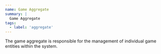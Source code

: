 ```yaml
---
name: Game Aggregate
summary: |
  Game Aggregate
tags:
  - label: 'aggregate' 
---
```


The game aggregate is responsible for the management of individual game entities within the system.

<Mermaid />